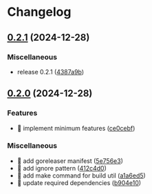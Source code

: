 # Changelog

## [0.2.1](https://github.com/shufo/gh-issue-stats/compare/v0.2.0...v0.2.1) (2024-12-28)


### Miscellaneous

* release 0.2.1 ([4387a9b](https://github.com/shufo/gh-issue-stats/commit/4387a9bdef7b4612939a319d0c2d926da05cbf11))

## [0.2.0](https://github.com/shufo/gh-issue-stats/compare/v0.1.0...v0.2.0) (2024-12-28)


### Features

* 🎸 implement minimum features ([ce0cebf](https://github.com/shufo/gh-issue-stats/commit/ce0cebf8efdb07b856c2d6a2f1bc07c644c4c929))


### Miscellaneous

* 🤖 add goreleaser manifest ([5e756e3](https://github.com/shufo/gh-issue-stats/commit/5e756e364025fa9f47bedfb9eeac23ffc28f7922))
* 🤖 add ignore pattern ([412c4d0](https://github.com/shufo/gh-issue-stats/commit/412c4d01d95c49c3d17b590157b781467f254d71))
* 🤖 add make command for build util ([a1a6ed5](https://github.com/shufo/gh-issue-stats/commit/a1a6ed54a269258a88003d6ebcbb58baad0573d6))
* 🤖 update required dependencies ([b904e10](https://github.com/shufo/gh-issue-stats/commit/b904e10ab44a36af1ad6337b1a8705a3e4552462))
